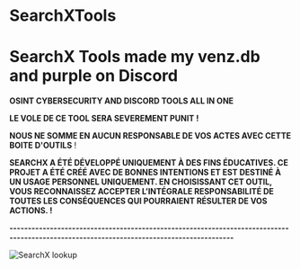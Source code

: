 # SearchXTools
# SearchX Tools made my venz.db and purple on Discord

**OSINT CYBERSECURITY AND DISCORD TOOLS ALL IN ONE**

**LE VOLE DE CE TOOL SERA SEVEREMENT PUNIT !**

**NOUS NE SOMME EN AUCUN RESPONSABLE DE VOS ACTES AVEC CETTE BOITE D'OUTILS** !

**SEARCHX A ÉTÉ DÉVELOPPÉ UNIQUEMENT À DES FINS ÉDUCATIVES. CE PROJET A ÉTÉ CRÉÉ AVEC DE BONNES INTENTIONS ET EST DESTINÉ À UN USAGE PERSONNEL UNIQUEMENT. EN CHOISISSANT CET OUTIL, VOUS RECONNAISSEZ ACCEPTER L’INTÉGRALE RESPONSABILITÉ DE TOUTES LES CONSÉQUENCES QUI POURRAIENT RÉSULTER DE VOS ACTIONS.
 !**

**-----------------------------------------------------------------------------------------------------------------------------------------**


![SearchX lookup](https://github.com/user-attachments/assets/a19750f6-3b98-4ec9-8c0b-ef0d78ef7975)

